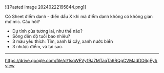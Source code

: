 ![[Pasted image 20240222195844.png]]

Có Sheet điểm danh - điền dấu X khi mà điểm danh không có không gian mở mic.
Câu hỏi?
- Dự tính của tương lai, như thế nào?
- Sống đến độ tuổi bao nhiêu?
- 3 màu yêu thích:
  Tím, xanh lá cây, xanh nước biển
- 3 nhược điểm, và tại sao. 
___
https://drive.google.com/file/d/1soWEVy19J7MTaqTa9RQgCVMJdDO6gEyI/view
